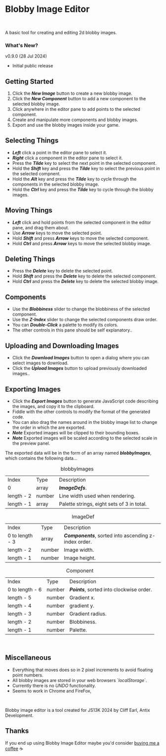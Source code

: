 
<h1>Blobby Image Editor</h1><br>

A basic tool for creating and editing 2d blobby images.

### What's New?

v0.9.0 (28 Jul 2024)

- Initial public release

<!-- <details><summary>v?.?.? (dd mmm yyyy)</summary><p>
- detail.
- detail.
</p></details> -->

<h2>Getting Started</h2>

<ol>
  <li>Click the <b><i>New Image</i></b> button to create a new blobby image.<br></li>
  <li>Click the <b><i>New Component</i></b> button to add a new component to the selected blobby image.<br></li>
  <li>Click anywhere in the editor pane to add points to the selected component.<br></li>
  <li>Create and manipulate more components and blobby images.<br></li>
  <li>Export and use the blobby images inside your game.<br></li>
</ol>

<h2>Selecting Things</h2>

<ul>
  <li><b><i>Left</i></b> click a point in the editor pane to select it.<br></li>
  <li><b><i>Right</i></b> click a component in the editor pane to select it.<br></li>
  <li>Press the <b><i>Tilde</i></b> key to select the next point in the selected component.</li>
  <li>Hold the <b><i>Shift</i></b> key and press the <b><i>Tilde</i></b> key to select the previous point in the selected compnent.</li>
<li>Hold the <b><i>Alt</i></b> key and press the <b><i>Tilde</i></b> key to cycle through the components in the selected blobby image.</li>
    <li>Hold the <b><i>Ctrl</i></b> key and press the <b><i>Tilde</i></b> key to cycle through the blobby images.</li>
</ul>

<h2>Moving Things</h2>

<ul>
  <li><b><i>Left</i></b> click and hold points from the selected component in the editor pane, and drag them about.</li>
  <li>Use <b><i>Arrow</i></b> keys to move the selected point.</li>
  <li>Hold <b><i>Shift</i></b> and press <b><i>Arrow</i></b> keys to move the selected component.</li>
  <li>Hold <b><i>Ctrl</i></b> and press <b><i>Arrow</i></b> keys to move the selected blobby image.</li>
</ul>

<h2>Deleting Things</h2>

<ul>
  <li>Press the <b><i>Delete</i></b> key to delete the selected point.</li>
  <li>Hold <b><i>Shift</i></b> and press the <b><i>Delete</i></b> key to delete the selected component.</li>
  <li>Hold <b><i>Ctrl</i></b> and press the <b><i>Delete</i></b> key to delete the selected blobby image.</li>
</ul>

<h2>Components</h2>

<ul>
  <li>Use the <b><i>Blobbiness</i></b> slider to change the blobbiness of the selected component.</li>
  <li>Use the <b><i>Z-Index</i></b> slider to change the selected components draw order.</li>
  <li>You can <b><i>Double-Click</i></b> a palette to modify its colors.</li>
  <li>The other controls in this pane should be self explanatory..</li>
</ul>

<h2>Uploading and Downloading Images</h2>

<ul>
  <li>Click the <b><i>Download Images</i></b> button to open a dialog where you can select images to download.</li>
  <li>Click the <b><i>Upload Images</i></b> button to upload previously downloaded images..</li>
</ul>

<h2>Exporting Images</h2>

<ul>
  <li>Click the <b><i>Export Images</i></b> button to generate JavaScript code describing the images, and copy it to the clipboard.</li>
  <li>Fiddle with the other controls to modify the format of the generated code.</li>
  <li>You can also drag the names around in the blobby image list to change the order in which the are exported.</li>
  <li><b><i>Note</i></b> Exported images will be clipped to their bounding boxes.</li>
  <li><b><i>Note</i></b> Exported images will be scaled according to the selected scale in the preview panel.</li>
</ul>

The exported data will be in the form of an array named <b><i>blobbyImages</i></b>, which contains the following data...

<table>
  <caption>blobbyImages</caption>
  <tbody>
    <tr class="emphasize">
      <td>Index</td>
      <td>Type</td>
      <td>Description</td>
    </tr>
    <tr>
      <td>0</td>
      <td>array</td>
      <td><b><i>ImageDefs</i></b>.</td>
    </tr>
    <tr>
      <td>length - 2</td>
      <td>number</td>
      <td>Line width used when rendering.</td>
    </tr>
    <tr>
      <td>length - 1</td>
      <td>array</td>
      <td>Palette strings, eight sets of 3 in total.</td>
    </tr>

  </tbody>
</table>

<table>
  <caption>ImageDef</caption>
  <tbody>
    <tr class="emphasize">
      <td>Index</td>
      <td>Type</td>
      <td>Description</td>
    </tr>
    <tr>
      <td>0 to length - 3</td>
      <td>array</td>
      <td><b><i>Components</i></b>, sorted into ascending z-index order.</td>
    </tr>
    <tr>
      <td>length - 2</td>
      <td>number</td>
      <td>Image width.</td>
    </tr>
    <tr>
      <td>length - 1</td>
      <td>number</td>
      <td>Image height.</td>
    </tr>
  </tbody>
</table>

<table>
  <caption>Component</caption>
  <tbody>
    <tr class="emphasize">
      <td>Index</td>
      <td>Type</td>
      <td>Description</td>
    </tr>
    <tr>
      <td>0 to length - 6 </td>
      <td>number</td>
      <td><b><i>Points</i></b>, sorted into clockwise order.</td>
    </tr>
    <tr>
      <td>length - 5</td>
      <td>number</td>
      <td>Gradient x.</td>
    </tr>
    <tr>
      <td>length - 4</td>
      <td>number</td>
      <td>gradient y.</td>
    </tr>
    <tr>
      <td>length - 3</td>
      <td>number</td>
      <td>Gradient radius.</td>
    </tr>
    <tr>
      <td>length - 2</td>
      <td>number</td>
      <td>Blobbiness.</td>
    </tr>
    <tr>
      <td>length - 1</td>
      <td>number</td>
      <td>Palette.</td>
    </tr>
  </tbody>
</table>
<br>

<h2>Miscellaneous</h2>

<ul>
  <li>Everything that moves does so in 2 pixel increments to avoid floating point numbers.</li>
  <li>All blobby images are stored in your web browsers `<i>localStorage</i>`.</li>
  <li>Currently there is no <i>UNDO</i> functionality.</li>
  <li>Seems to work in Chrome and FireFox, </li>
</ul>
<br>

Blobby image editor is a tool created for JS13K 2024 by Cliff Earl, Antix Development.

## Thanks

If you end up using Blobby Image Editor maybe you'd consider [buying me a coffee](https://www.buymeacoffee.com/antixdevelu) :coffee: